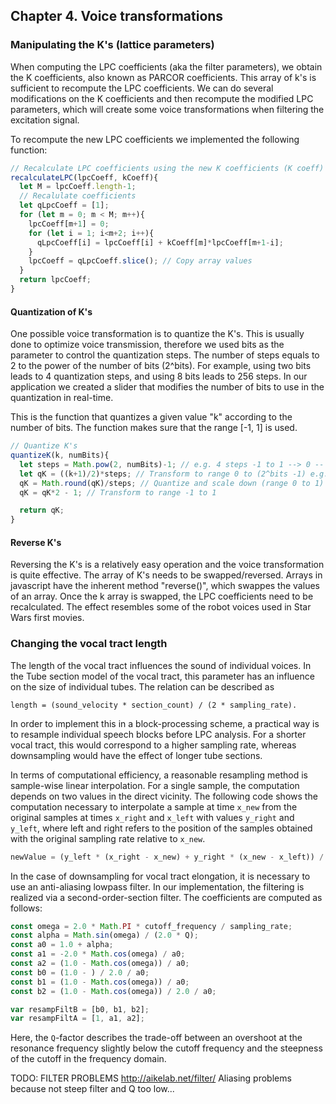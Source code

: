 ## Chapter 4. Voice transformations

### Manipulating the K's (lattice parameters)
When computing the LPC coefficients (aka the filter parameters), we obtain the K coefficients, also known as PARCOR coefficients. This array of k's is sufficient to recompute the LPC coefficients. We can do several modifications on the K coefficients and then recompute the modified LPC parameters, which will create some voice transformations when filtering the excitation signal.

To recompute the new LPC coefficients we implemented the following function:

```javascript
// Recalculate LPC coefficients using the new K coefficients (K coeff)
recalculateLPC(lpcCoeff, kCoeff){
  let M = lpcCoeff.length-1;
  // Recalulate coefficients
  let qLpcCoeff = [1];
  for (let m = 0; m < M; m++){
    lpcCoeff[m+1] = 0;
    for (let i = 1; i<m+2; i++){
      qLpcCoeff[i] = lpcCoeff[i] + kCoeff[m]*lpcCoeff[m+1-i];
    }
    lpcCoeff = qLpcCoeff.slice(); // Copy array values
  }
  return lpcCoeff;
}

```

#### Quantization of K's
One possible voice transformation is to quantize the K's. This is usually done to optimize voice transmission, therefore we used bits as the parameter to control the quantization steps. The number of steps equals to 2 to the power of the number of bits (2^bits). For example, using two bits leads to 4 quantization steps, and using 8 bits leads to 256 steps. In our application we created a slider that modifies the number of bits to use in the quantization in real-time.

This is the function that quantizes a given value "k" according to the number of bits. The function makes sure that the range [-1, 1] is used.

```javascript
// Quantize K's
quantizeK(k, numBits){
  let steps = Math.pow(2, numBits)-1; // e.g. 4 steps -1 to 1 --> 0 -- 1 * 3
  let qK = ((k+1)/2)*steps; // Transform to range 0 to (2^bits -1) e.g. 0 -- 3
  qK = Math.round(qK)/steps; // Quantize and scale down (range 0 to 1) e.g. (0 1 2 3 )/3 = 0 to 1
  qK = qK*2 - 1; // Transform to range -1 to 1

  return qK;
}

```


#### Reverse K's
Reversing the K's is a relatively easy operation and the voice transformation is quite effective. The array of K's needs to be swapped/reversed. Arrays in javascript have the inherent method "reverse()", which swappes the values of an array. Once the k array is swapped, the LPC coefficients need to be recalculated. The effect resembles some of the robot voices used in Star Wars first movies.


### Changing the vocal tract length
The length of the vocal tract influences the sound of individual voices. In the Tube section model of the vocal tract, this parameter has an influence on the size of individual tubes. The relation can be described as
```
length = (sound_velocity * section_count) / (2 * sampling_rate).
```
In order to implement this in a block-processing scheme, a practical way is to resample individual speech blocks before LPC analysis. For a shorter vocal tract, this would correspond to a higher sampling rate, whereas downsampling would have the effect of longer tube sections.

In terms of computational efficiency, a reasonable resampling method is sample-wise linear interpolation. For a single sample, the computation depends on two values in the direct vicinity.
The following code shows the computation necessary to interpolate a sample at time `x_new` from the original samples at times `x_right` and `x_left` with values `y_right` and `y_left`, where left and right refers to the position of the samples obtained with the original sampling rate relative to `x_new`.
```javascript
newValue = (y_left * (x_right - x_new) + y_right * (x_new - x_left)) / (x_right - x_left);
```
In the case of downsampling for vocal tract elongation, it is necessary to use an anti-aliasing lowpass filter. In our implementation, the filtering is realized via a second-order-section filter. The coefficients are computed as follows:
```javascript
const omega = 2.0 * Math.PI * cutoff_frequency / sampling_rate;
const alpha = Math.sin(omega) / (2.0 * Q);
const a0 = 1.0 + alpha;
const a1 = -2.0 * Math.cos(omega) / a0;
const a2 = (1.0 - Math.cos(omega)) / a0;
const b0 = (1.0 - ) / 2.0 / a0;
const b1 = (1.0 - Math.cos(omega)) / a0;
const b2 = (1.0 - Math.cos(omega)) / 2.0 / a0;

var resampFiltB = [b0, b1, b2];
var resampFiltA = [1, a1, a2];
```
Here, the `Q`-factor describes the trade-off between an overshoot at the resonance frequency slightly below the cutoff frequency and the steepness of the cutoff in the frequency domain.

TODO: FILTER PROBLEMS
http://aikelab.net/filter/
Aliasing problems because not steep filter and Q too low...
